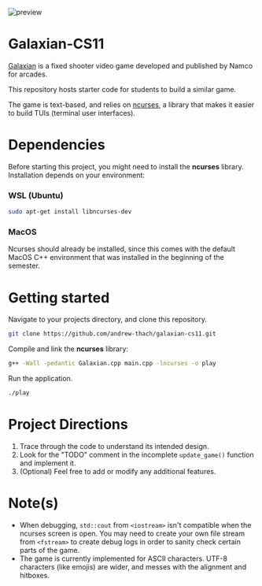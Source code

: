 ![preview](https://upload.wikimedia.org/wikipedia/en/0/09/Galaxian.png)

# Galaxian-CS11
[Galaxian](https://en.wikipedia.org/wiki/Galaxian) is a fixed shooter video game developed and published by Namco for arcades.

This repository hosts starter code for students to build a similar game.

The game is text-based, and relies on [ncurses](https://en.wikipedia.org/wiki/Ncurses), a library that makes it easier to build TUIs (terminal user interfaces).

# Dependencies
Before starting this project, you might need to install the **ncurses** library.
Installation depends on your environment:

### WSL (Ubuntu)
```bash
sudo apt-get install libncurses-dev
```

### MacOS
Ncurses should already be installed, since this comes with the default MacOS C++ environment that was installed in the beginning of the semester.

# Getting started
Navigate to your projects directory, and clone this repository.
```bash
git clone https://github.com/andrew-thach/galaxian-cs11.git
```



Compile and link the **ncurses** library:
```bash
g++ -Wall -pedantic Galaxian.cpp main.cpp -lncurses -o play
```

Run the application.
```bash
./play
```

# Project Directions
1. Trace through the code to understand its intended design.
2. Look for the "TODO" comment in the incomplete ```update_game()``` function and implement it.
3. (Optional) Feel free to add or modify any additional features.

# Note(s)
- When debugging, ```std::cout``` from ```<iostream>``` isn't compatible when the ncurses screen is open. 
You may need to create your own file stream from ```<fstream>``` to create debug logs in order to sanity check certain parts of the game.
- The game is currently implemented for ASCII characters. UTF-8 characters (like emojis) are wider, and messes with the alignment and hitboxes.
